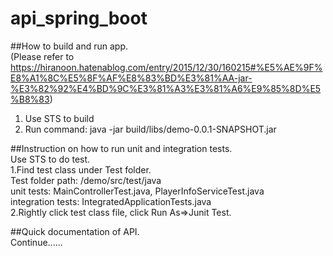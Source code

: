 # api_spring_boot

##How to build and run app.  
  (Please refer to https://hiranoon.hatenablog.com/entry/2015/12/30/160215#%E5%AE%9F%E8%A1%8C%E5%8F%AF%E8%83%BD%E3%81%AA-jar-%E3%82%92%E4%BD%9C%E3%81%A3%E3%81%A6%E9%85%8D%E5%B8%83)  
  1) Use STS to build  
  2) Run command: java -jar build/libs/demo-0.0.1-SNAPSHOT.jar  

##Instruction on how to run unit and integration tests.  
  Use STS to do test.  
  1.Find test class under Test folder.  
    Test folder path: /demo/src/test/java  
    unit tests: MainControllerTest.java, PlayerInfoServiceTest.java  
    integration tests: IntegratedApplicationTests.java  
  2.Rightly click test class file, click Run As=>Junit Test.  

##Quick documentation of API.  
  Continue......
